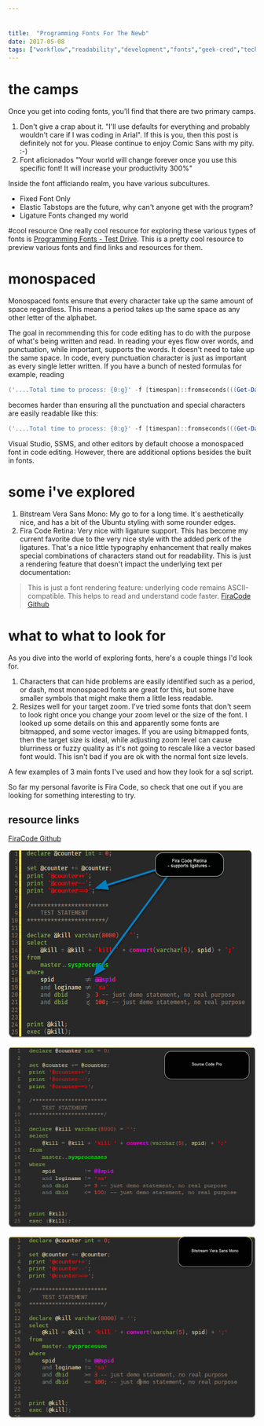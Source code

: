 ```yaml
---


title:  "Programming Fonts For The Newb"
date: 2017-05-08
tags: ["workflow","readability","development","fonts","geek-cred","tech","development"]
---
```


# the camps

Once you get into coding fonts, you'll find that there are two primary camps.

1.  Don't give a crap about it. "I'll use defaults for everything and probably wouldn't care if I was coding in Arial". If this is you, then this post is definitely not for you. Please continue to enjoy Comic Sans with my pity. :-)
2.  Font aficionados "Your world will change forever once you use this specific font! It will increase your productivity 300%"

Inside the font afficiando realm, you have various subcultures.

*   Fixed Font Only
*   Elastic Tabstops are the future, why can't anyone get with the program?
*   Ligature Fonts changed my world

#cool resource
One really cool resource for exploring these various types of fonts is [Programming Fonts - Test Drive](http://bit.ly/2pFIu6P). This is a pretty cool resource to preview various fonts and find links and resources for them.

# monospaced

Monospaced fonts ensure that every character take up the same amount of space regardless. This means a period takes up the same space as any other letter of the alphabet.

The goal in recommending this for code editing has to do with the purpose of what's being written and read. In reading your eyes flow over words, and punctuation, while important, supports the words. It doesn't need to take up the same space. In code, every punctuation character is just as important as every single letter written. If you have a bunch of nested formulas for example, reading

```powershell
('....Total time to process: {0:g}' -f [timespan]::fromseconds(((Get-Date)-$StartTime).Totalseconds).ToString('hh\:mm\:ss'))
```

becomes harder than ensuring all the punctuation and special characters are easily readable like this:

```powershell
('....Total time to process: {0:g}' -f [timespan]::fromseconds(((Get-Date)-$StartTime).Totalseconds).ToString('hh\:mm\:ss'))
```

Visual Studio, SSMS, and other editors by default choose a monospaced font in code editing. However, there are additional options besides the built in fonts.

# some i've explored

1.  Bitstream Vera Sans Mono: My go to for a long time. It's aesthetically nice, and has a bit of the Ubuntu styling with some rounder edges.
2.  Fira Code Retina: Very nice with ligature support. This has become my current favorite due to the very nice style with the added perk of the ligatures. That's a nice little typography enhancement that really makes special combinations of characters stand out for readability. This is just a rendering feature that doesn't impact the underlying text per documentation:
> This is just a font rendering feature: underlying code remains ASCII-compatible. This helps to read and understand code faster. [FiraCode Github](https://github.com/tonsky/FiraCode)

# what to what to look for

As you dive into the world of exploring fonts, here's a couple things I'd look for.

1.  Characters that can hide problems are easily identified such as a period, or dash, most monospaced fonts are great for this, but some have smaller symbols that might make them a little less readable.
2.  Resizes well for your target zoom. I've tried some fonts that don't seem to look right once you change your zoom level or the size of the font. I looked up some details on this and apparently some fonts are bitmapped, and some vector images. If you are using bitmapped fonts, then the target size is ideal, while adjusting zoom level can cause blurriness or fuzzy quality as it's not going to rescale like a vector based font would. This isn't bad if you are ok with the normal font size levels.

A few examples of 3 main fonts I've used and how they look for a sql script.

So far my personal favorite is Fira Code, so check that one out if you are looking for something interesting to try.

## resource links

[FiraCode Github](http://bit.ly/2fpxcSQ)

![](/assets/img/fira-code-mono.png)

![](/assets/img/source-code-pro.png)

![](/assets/img/bitstream-vera-sans-mono.png)
